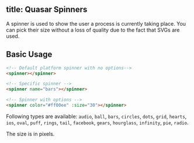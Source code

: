 title: Quasar Spinners
---
A spinner is used to show the user a process is currently taking place. You can pick their size without a loss of quality due to the fact that SVGs are used.

<input type="hidden" data-fullpage-demo="spinners">

## Basic Usage
``` html
<!-- Default platform spinner with no options-->
<spinner></spinner>

<!-- Specific spinner -->
<spinner name="bars"></spinner>

<!-- Spinner with options -->
<spinner color="#ff00ee" :size="30"></spinner>
```

Following types are available: `audio`, `ball`, `bars`, `circles`, `dots`, `grid`, `hearts`, `ios`, `oval`, `puff`, `rings`, `tail`, `facebook`, `gears`, `hourglass`, `infinity`, `pie`, `radio`.

The size is in pixels.
